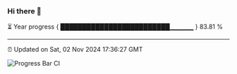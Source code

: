 ### Hi there 👋

⏳ Year progress { █████████████████████████▁▁▁▁▁ } 83.81 %

---

⏰ Updated on Sat, 02 Nov 2024 17:36:27 GMT

![Progress Bar CI](https://github.com/IshwaranRudhara/GIT-ACTION/workflows/Progress%20Bar%20CI/badge.svg)
